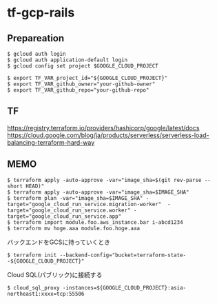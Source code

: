 # tf-gcp-rails

## Prepareation
```
$ gcloud auth login
$ gcloud auth application-default login
$ gcloud config set project $GOOGLE_CLOUD_PROJECT
```

```
$ export TF_VAR_project_id="${GOOGLE_CLOUD_PROJECT}"
$ export TF_VAR_github_owner="your-github-owner"
$ export TF_VAR_github_repo="your-github-repo"
```

## TF
https://registry.terraform.io/providers/hashicorp/google/latest/docs
https://cloud.google.com/blog/ja/products/serverless/serverless-load-balancing-terraform-hard-way

## MEMO

```
$ terraform apply -auto-approve -var="image_sha=$(git rev-parse --short HEAD)"
$ terraform apply -auto-approve -var="image_sha=$IMAGE_SHA"
$ terraform plan -var="image_sha=$IMAGE_SHA" -target="google_cloud_run_service.migration-worker"  -target="google_cloud_run_service.worker" -target="google_cloud_run_service.app"
$ terraform import module.foo.aws_instance.bar i-abcd1234
$ terraform mv hoge.aaa module.foo.hoge.aaa
```

バックエンドをGCSに持っていくとき
```
$ terraform init --backend-config="bucket=terraform-state--${GOOGLE_CLOUD_PROJECT}"
```

Cloud SQL(パブリック)に接続する
```
$ cloud_sql_proxy -instances=${GOOGLE_CLOUD_PROJECT}:asia-northeast1:xxxx=tcp:55506
```